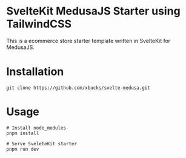 # SvelteKit MedusaJS Starter using TailwindCSS

This is a ecommerce store starter template written in SvelteKit for MedusaJS.

# Installation

```
git clone https://github.com/xbucks/svelte-medusa.git
```

# Usage

```
# Install node_modules
pnpm install

# Serve SveleteKit starter
pnpm run dev
```
